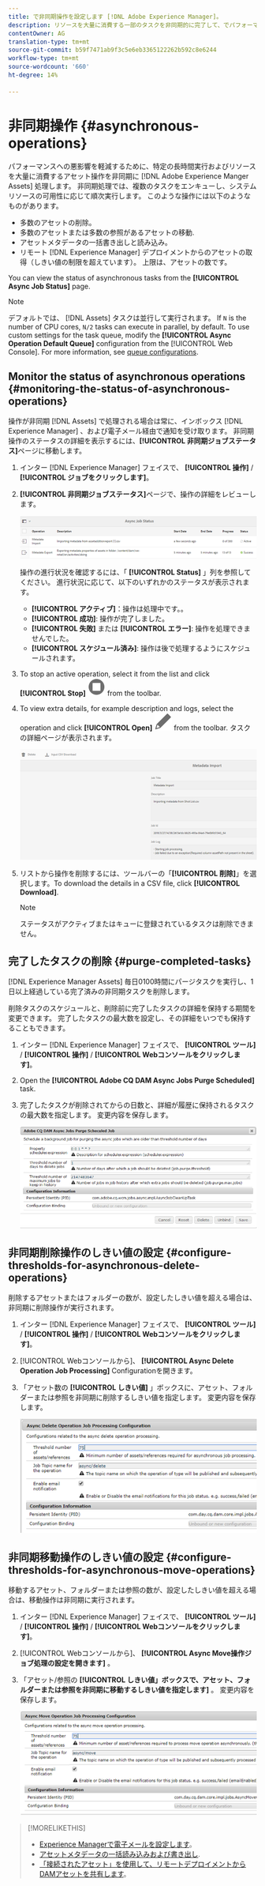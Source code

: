 ```yaml
---
title: で非同期操作を設定します [!DNL Adobe Experience Manager]。
description: リソースを大量に消費する一部のタスクを非同期的に完了して、でパフォーマンスを最適化します [!DNL Experience Manager Assets]。
contentOwner: AG
translation-type: tm+mt
source-git-commit: b59f7471ab9f3c5e6eb3365122262b592c8e6244
workflow-type: tm+mt
source-wordcount: '660'
ht-degree: 14%

---
```



# 非同期操作 {#asynchronous-operations}

パフォーマンスへの悪影響を軽減するために、特定の長時間実行およびリソースを大量に消費するアセット操作を非同期に [!DNL Adobe Experience Manger Assets] 処理します。 非同期処理では、複数のタスクをエンキューし、システムリソースの可用性に応じて順次実行します。 このような操作には以下のようなものがあります。

* 多数のアセットの削除。
* 多数のアセットまたは多数の参照があるアセットの移動.
* アセットメタデータの一括書き出しと読み込み。
* リモート [!DNL Experience Manager] デプロイメントからのアセットの取得（しきい値の制限を超えています）。 上限は、アセットの数です。

You can view the status of asynchronous tasks from the **[!UICONTROL Async Job Status]** page.

>[!NOTE]
>
>デフォルトでは、 [!DNL Assets] タスクは並行して実行されます。 If `N` is the number of CPU cores, `N/2` tasks can execute in parallel, by default. To use custom settings for the task queue, modify the **[!UICONTROL Async Operation Default Queue]** configuration from the [!UICONTROL Web Console]. For more information, see [queue configurations](https://sling.apache.org/documentation/bundles/apache-sling-eventing-and-job-handling.html#queue-configurations).

## Monitor the status of asynchronous operations {#monitoring-the-status-of-asynchronous-operations}

操作が非同期 [!DNL Assets] で処理される場合は常に、インボックス [!DNL Experience Manager][](/help/sites-authoring/inbox.md) 、および電子メール経由で通知を受け取ります。 非同期操作のステータスの詳細を表示するには、**[!UICONTROL 非同期ジョブステータス]**&#x200B;ページに移動します。

1. インター [!DNL Experience Manager] フェイスで、 **[!UICONTROL 操作]** / **[!UICONTROL ジョブをクリックします]**。

1. **[!UICONTROL 非同期ジョブステータス]**&#x200B;ページで、操作の詳細をレビューします。

   ![非同期操作のステータスと詳細](assets/AsyncOperation-status.png)

   操作の進行状況を確認するには、「 **[!UICONTROL Status]** 」列を参照してください。 進行状況に応じて、以下のいずれかのステータスが表示されます。

   * **[!UICONTROL アクティブ]**：操作は処理中です。。
   * **[!UICONTROL 成功]**: 操作が完了しました。
   * **[!UICONTROL 失敗]** または **[!UICONTROL エラー]**: 操作を処理できませんでした。
   * **[!UICONTROL スケジュール済み]**: 操作は後で処理するようにスケジュールされます。

1. To stop an active operation, select it from the list and click **[!UICONTROL Stop]** ![stop icon](assets/do-not-localize/stop_icon.svg) from the toolbar.

1. To view extra details, for example description and logs, select the operation and click **[!UICONTROL Open]** ![open_icon](assets/do-not-localize/edit_icon.svg) from the toolbar. タスクの詳細ページが表示されます。

   ![メタデータ読み込みタスクの詳細](assets/job_details.png)

1. リストから操作を削除するには、ツールバーの「**[!UICONTROL 削除]**」を選択します。To download the details in a CSV file, click **[!UICONTROL Download]**.

   >[!NOTE]
   >
   >ステータスがアクティブまたはキューに登録されているタスクは削除できません。

## 完了したタスクの削除 {#purge-completed-tasks}

[!DNL Experience Manager Assets] 毎日0100時間にパージタスクを実行し、1日以上経過している完了済みの非同期タスクを削除します。

<!-- TBD: Find out from the engineering team and mention the time zone of this 1:00 am task.
-->

削除タスクのスケジュールと、削除前に完了したタスクの詳細を保持する期間を変更できます。 完了したタスクの最大数を設定し、その詳細をいつでも保持することもできます。

1. インター [!DNL Experience Manager] フェイスで、 **[!UICONTROL ツール]** / **[!UICONTROL 操作]** / **[!UICONTROL Webコンソールをクリックします]**。
1. Open the **[!UICONTROL Adobe CQ DAM Async Jobs Purge Scheduled]** task.
1. 完了したタスクが削除されてからの日数と、詳細が履歴に保持されるタスクの最大数を指定します。 変更内容を保存します。

   ![非同期タスクの削除をスケジュールする設定](assets/configmgr_purge_asyncjobs.png)

## 非同期削除操作のしきい値の設定 {#configure-thresholds-for-asynchronous-delete-operations}

削除するアセットまたはフォルダーの数が、設定したしきい値を超える場合は、非同期に削除操作が実行されます。

1. インター [!DNL Experience Manager] フェイスで、 **[!UICONTROL ツール]** / **[!UICONTROL 操作]** / **[!UICONTROL Webコンソールをクリックします]**。
1. [!UICONTROL Webコンソールから]、 **[!UICONTROL Async Delete Operation Job Processing]** Configurationを開きます。
1. 「アセット数の **[!UICONTROL しきい値]** 」ボックスに、アセット、フォルダーまたは参照を非同期に削除するしきい値を指定します。 変更内容を保存します。

   ![アセットを削除するタスクのしきい値制限を設定](assets/delete_threshold.png)

## 非同期移動操作のしきい値の設定 {#configure-thresholds-for-asynchronous-move-operations}

移動するアセット、フォルダーまたは参照の数が、設定したしきい値を超える場合は、移動操作は非同期に実行されます。

1. インター [!DNL Experience Manager] フェイスで、 **[!UICONTROL ツール]** / **[!UICONTROL 操作]** / **[!UICONTROL Webコンソールをクリックします]**。
1. [!UICONTROL Webコンソールから]、 **[!UICONTROL Async Move操作ジョブ処理の設定を開きます]** 。
1. 「アセット/参照の **[!UICONTROL しきい値」ボックスで、アセット、フォルダーまたは参照を非同期に移動するしきい値を指定します]** 。 変更内容を保存します。

   ![タスクがアセットを移動するしきい値の制限を設定](assets/move_threshold.png)

>[!MORELIKETHIS]
>
>* [Experience Managerで電子メールを設定します](/help/sites-administering/notification.md)。
>* [アセットメタデータの一括読み込みおよび書き出し](/help/assets/metadata-import-export.md).
>* [「接続されたアセット」を使用して、リモートデプロイメントからDAMアセットを共有します](/help/assets/use-assets-across-connected-assets-instances.md)。

